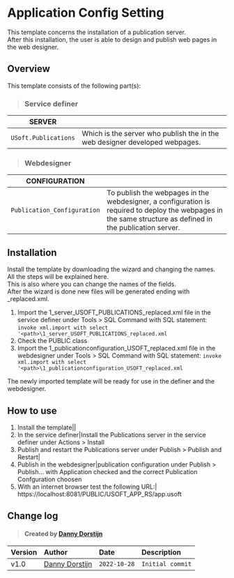 # Application Config Setting
This template concerns the installation of a publication server.\
After this installation, the user is able to design and publish web pages in the web designer.
## Overview
This template consists of the following part(s):
> ### Service definer
|SERVER||
|-|-|
|`USoft.Publications`|Which is the server who publish the in the web designer developed webpages.|
> ### Webdesigner
|CONFIGURATION||
|-|-|
|`Publication_Configuration`|To publish the webpages in the webdesigner, a configuration is required to deploy the webpages in the same structure as defined in the publication server.|
## Installation
Install the template by downloading the wizard and changing the names.\
All the steps will be explained here.\
This is also where you can change the names of the fields.\
After the wizard is done new files will be generated ending with _replaced.xml.
1. Import the 1_server_USOFT_PUBLICATIONS_replaced.xml file in the service definer under Tools > SQL Command with SQL statement:
`invoke xml.import with select '<path>\1_server_USOFT_PUBLICATIONS_replaced.xml`
2. Check the PUBLIC class
3. Import the 1_publicationconfiguration_USOFT_replaced.xml file in the webdesigner under Tools > SQL Command with SQL statement:
`invoke xml.import with select '<path>\1_publicationconfiguration_USOFT_replaced.xml`

The newly imported template will be ready for use in the definer and the webdesigner.
## How to use
1. Install the template||
2. In the service definer|Install the Publications server in the service definer under Actions > Install 
3. Publish and restart the Publications server under Publish > Publish and Restart|
4. Publish in the webdesigner|publication configuration under Publish > Publish... with Application checked and the correct Publication Confguration choosen
4. With an internet browser test the following URL:| https://localhost:8081/PUBLIC/USOFT_APP_RS/app.usoft
## Change log
> #### Created by [Danny Dorstijn](mailto:danny.dorstijn@usoft.com)
|Version|Author|Date|Description|
|:---|:---|:---|:---|
|v1.0|[Danny Dorstijn](mailto:danny.dorstijn@usoft.com) |`2022-10-28`|`Initial commit`|